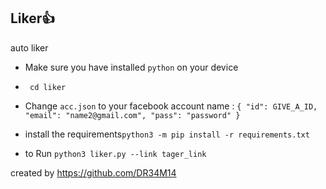 ## Liker👍

auto liker 

* Make sure you have installed `python` on your device 
* ` cd liker`
* Change `acc.json` to your facebook account name :
 `
 {
            "id": GIVE_A_ID,
            "email": "name2@gmail.com",
            "pass": "password"
  }
 `
* install the requirements`python3 -m pip install -r requirements.txt`

* to Run `python3 liker.py --link tager_link`



created by https://github.com/DR34M14
